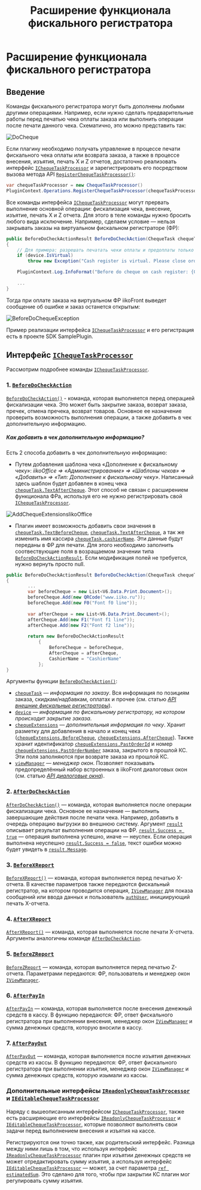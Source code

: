 ﻿---
title: Расширение функционала фискального регистратора 
layout: default
---
# Расширение функционала фискального регистратора #

## Введение
 
Команды фискального регистратора могут быть дополнены любыми другими операциями. 
Например, если нужно сделать предварительные работы перед печатью чека оплаты заказа или выполнить операции после печати данного чека.
Схематично, это можно представить так:

![DoCheque](../../img/chequeTaskProcessor/doCheque.png)

Если плагину необходимо получать управление в процессе печати фискального чека оплаты или возврата заказа, а также в процессе внесения, изъятия, печать X и Z отчетов, достаточно реализовать интерфейс [`IChequeTaskProcessor`](http://iiko.github.io/front.api.sdk/v6/html/T_Resto_Front_Api_V6_Devices_ChequeTaskProcessor_IChequeTaskProcessor.htm) и зарегистрировать его посредством вызова метода API [`RegisterChequeTaskProcessor()`](http://iiko.github.io/front.api.sdk/v6/html/M_Resto_Front_Api_V6_IOperationService_RegisterChequeTaskProcessor.htm):
```cs
var chequeTaskProcessor = new ChequeTaskProcessor()
PluginContext.Operations.RegisterChequeTaskProcessor(chequeTaskProcessor);
```

Все команды интерфейса [`IChequeTaskProcessor`](http://iiko.github.io/front.api.sdk/v6/html/T_Resto_Front_Api_V6_Devices_ChequeTaskProcessor_IChequeTaskProcessor.htm) могут прервать выполнение основной операции: фискализация чека, внесение, изъятие, печать X и Z отчета. Для этого в теле команды нужно бросить любого вида исключение.
Например, сделаем условие — нельзя закрывать заказы на виртуальном фискальном регистраторе (ФР):
```cs
public BeforeDoCheckActionResult BeforeDoCheckAction(ChequeTask chequeTask, ICashRegisterInfo device, CashRegisterChequeExtensions chequeExtensions, IViewManager viewManager)
{
	// Для примера: разрешать печатать чеки оплаты и предоплаты только на реальном устройстве.
	if (device.IsVirtual)
		throw new Exception("Cash register is virtual. Please close order only on real device.");

	PluginContext.Log.InfoFormat("Before do cheque on cash register: {0} ({1})", device.FriendlyName, device.Id);
	
	...
}
```
Тогда при оплате заказа на виртуальном ФР iikoFront выведет сообщение об ошибке и заказ останется открытым:

![BeforeDoChequeException](../../img/chequeTaskProcessor/beforeDoChequeException.png)

Пример реализации интерфейса [`IChequeTaskProcessor`](http://iiko.github.io/front.api.sdk/v6/html/T_Resto_Front_Api_V6_Devices_ChequeTaskProcessor_IChequeTaskProcessor.htm) и его регистрация есть в проекте SDK SamplePlugin.


## Интерфейс [`IChequeTaskProcessor`](http://iiko.github.io/front.api.sdk/v6/html/T_Resto_Front_Api_V6_Devices_ChequeTaskProcessor_IChequeTaskProcessor.htm)

Рассмотрим подробнее команды [`IChequeTaskProcessor`](http://iiko.github.io/front.api.sdk/v6/html/T_Resto_Front_Api_V6_Devices_ChequeTaskProcessor_IChequeTaskProcessor.htm).


### 1. [`BeforeDoCheckAction`](http://iiko.github.io/front.api.sdk/v6/html/M_Resto_Front_Api_V6_Devices_ChequeTaskProcessor_IChequeTaskProcessor_BeforeDoCheckAction.htm)

[`BeforeDoCheckAction()`](http://iiko.github.io/front.api.sdk/v6/html/M_Resto_Front_Api_V6_Devices_ChequeTaskProcessor_IChequeTaskProcessor_BeforeDoCheckAction.htm) - команда, которая выполняется перед операцией фискализации чека. Это может быть закрытие заказа, возврат заказа, пречек, отмена пречека, возврат товаров. 
Основное ее назначение проверить возможность выполнения операции, а также добавить в чек дополнительную информацию.

##### Как добавить в чек дополнительную информацию?

Есть 2 способа добавить в чек дополнительную информацию:
- Путем добавления шаблона чека «Дополнение к фискальному чеку»: *iikoOffice => «Администрирование» => «Шаблоны чеков» => «Добавить» => «Тип: Дополнение к фискальному чеку»*.
Написанный здесь шаблон будет добавлен в конец чека [`chequeTask.TextAfterCheque`](http://iiko.github.io/front.api.sdk/v6/html/P_Resto_Front_Api_V6_Data_Device_Tasks_BillTask_TextAfterCheque.htm).
Этот способ не связан с расширением функционала ФРа, используя его не нужно регистрировать свой [`IChequeTaskProcessor`](http://iiko.github.io/front.api.sdk/v6/html/T_Resto_Front_Api_V6_Devices_ChequeTaskProcessor_IChequeTaskProcessor.htm).

![AddChequeExtensionsIikoOffice](../../img/chequeTaskProcessor/addChequeExtensionsIikoOffice.png)

-  Плагин имеет возможность добавить свои значения в [`chequeTask.TextBeforeCheque`](http://iiko.github.io/front.api.sdk/v6/html/P_Resto_Front_Api_V6_Data_Device_Tasks_BillTask_TextBeforeCheque.htm), [`chequeTask.TextAfterCheque`](http://iiko.github.io/front.api.sdk/v6/html/P_Resto_Front_Api_V6_Data_Device_Tasks_BillTask_TextAfterCheque.htm), а так же изменить имя кассира [`chequeTask.cashierName`](http://iiko.github.io/front.api.sdk/v6/html/P_Resto_Front_Api_V6_Data_Device_Tasks_CashRegisterTask_CashierName.htm). Эти данные будут переданы в ФР для печати. Для этого необходимо заполнить соотвествующие поля в возращаемом значении типа [`BeforeDoCheckActionResult`](http://iiko.github.io/front.api.sdk/v6/html/T_Resto_Front_Api_V6_Data_Device_BeforeDoCheckActionResult.htm). Если модификация полей не требуется, нужно вернуть просто null.
```cs
public BeforeDoCheckActionResult BeforeDoCheckAction(ChequeTask chequeTask, ICashRegisterInfo device, CashRegisterChequeExtensions chequeExtensions, IViewManager viewManager)
{
		...
		var beforeCheque = new List<V6.Data.Print.Document>();
		beforeCheque.Add(new QRCode("www.iiko.ru"));
		beforeCheque.Add(new F0("Font f0 line"));
		
		var afterCheque = new List<V6.Data.Print.Document>();
		afterCheque.Add(new F1("Font f1 line"));
		afterCheque.Add(new F2("Font f2 line"));
		
		return new BeforeDoCheckActionResult
            {
                BeforeCheque = beforeCheque,
                AfterCheque = afterCheque,
                CashierName = "CashierName"
            };
}
```

Аргументы функции [`BeforeDoCheckAction()`](http://iiko.github.io/front.api.sdk/v6/html/M_Resto_Front_Api_V6_Devices_ChequeTaskProcessor_IChequeTaskProcessor_BeforeDoCheckAction.htm):
- [`chequeTask`](http://iiko.github.io/front.api.sdk/v6/html/T_Resto_Front_Api_V6_Data_Device_Tasks_ChequeTask.htm) — *информация по заказу*. 
Вся информация по позициям  заказа, скидкам/надбавкам, оплатах и прочее (см. статью [*API внешние фискальные регистраторы*](CashRegisters.html "Внешние фискальные регистраторы")).
- [`device`](http://iiko.github.io/front.api.sdk/v6/html/T_Resto_Front_Api_V6_Data_Device_ICashRegisterInfo.htm) — *информация по фискальному регистратору, на котором происходит закрытие заказа*.
- [`chequeExtensions`](http://iiko.github.io/front.api.sdk/v6/html/T_Resto_Front_Api_V6_Data_Device_CashRegisterChequeExtensions.htm) — *дополнительныя информация по чеку*. 
Хранит разметку для добавления в начало и конец чека ([`chequeExtensions.BeforeCheque`](http://iiko.github.io/front.api.sdk/v6/html/P_Resto_Front_Api_V6_Data_Device_CashRegisterChequeExtensions_BeforeCheque.htm), [`chequeExtensions.AfterCheque`](http://iiko.github.io/front.api.sdk/v6/html/P_Resto_Front_Api_V6_Data_Device_CashRegisterChequeExtensions_AfterCheque.htm)).
Также хранит идентификатор [`chequeExtensions.PastOrderId`](http://iiko.github.io/front.api.sdk/v6/html/P_Resto_Front_Api_V6_Data_Device_CashRegisterChequeExtensions_PastOrderId.htm) и номер [`chequeExtensions.PastOrderNumber`](http://iiko.github.io/front.api.sdk/v6/html/P_Resto_Front_Api_V6_Data_Device_CashRegisterChequeExtensions_PastOrderNumber.htm) заказа, закрытого в прошлой КС.
Эти поля заполняются при возврате заказа из прошлой КС.
- [`viewManager`](http://iiko.github.io/front.api.sdk/v6/html/T_Resto_Front_Api_V6_UI_IViewManager.htm) — *менеджер окон*.
Позволяет показывать предопределённый набор встроенных в iikoFront диалоговых окон (см. статью [*API диалоговые окна*](ViewManager.html "Диалоговые окна")).


### 2. [`AfterDoCheckAction`](http://iiko.github.io/front.api.sdk/v6/html/M_Resto_Front_Api_V6_Devices_ChequeTaskProcessor_IChequeTaskProcessor_AfterDoCheckAction.htm)

[`AfterDoCheckAction()`](http://iiko.github.io/front.api.sdk/v6/html/M_Resto_Front_Api_V6_Devices_ChequeTaskProcessor_IChequeTaskProcessor_AfterDoCheckAction.htm) — команда, которая выполняется после операции фискализации чека. 
Основное ее назначение — выполнить завершающие действия после печати чека. Например, добавить в очередь операцию выгрузки во внешнюю систему.
Аргумент [`result`](http://iiko.github.io/front.api.sdk/v6/html/T_Resto_Front_Api_V6_Data_Device_Results_PostResult.htm) описывает результат выполнения операции на ФР. 
[`result.Success = true`](http://iiko.github.io/front.api.sdk/v6/html/P_Resto_Front_Api_V6_Data_Device_Results_PostResult_Success.htm) — операция выполнена успешно, иначе — неуспех.
Если операция выполнена неуспешно [`result.Success = false`](http://iiko.github.io/front.api.sdk/v6/html/P_Resto_Front_Api_V6_Data_Device_Results_PostResult_Success.htm), текст ошибки можно будет увидеть в [`result.Message`](http://iiko.github.io/front.api.sdk/v6/html/P_Resto_Front_Api_V6_Data_Device_Results_PostResult_Message.htm).


### 3. [`BeforeXReport`](http://iiko.github.io/front.api.sdk/v6/html/M_Resto_Front_Api_V6_Devices_ChequeTaskProcessor_IChequeTaskProcessor_BeforeXReport.htm)

[`BeforeXReport()`](http://iiko.github.io/front.api.sdk/v6/html/M_Resto_Front_Api_V6_Devices_ChequeTaskProcessor_IChequeTaskProcessor_BeforeXReport.htm) — команда, которая выполняется перед печатью X-отчета.
В качестве параметров также передаются фискальный регистратор, на котором проводится операция, [`IViewManager`](http://iiko.github.io/front.api.sdk/v6/html/T_Resto_Front_Api_V6_UI_IViewManager.htm "IViewManager") для показа сообщений или ввода данных и пользователь [`authUser`](http://iiko.github.io/front.api.sdk/v6/html/T_Resto_Front_Api_V6_Data_Security_IUser.htm), инициирующий печать X-отчета. 


### 4. [`AfterXReport`](http://iiko.github.io/front.api.sdk/v6/html/M_Resto_Front_Api_V6_Devices_ChequeTaskProcessor_IChequeTaskProcessor_AfterXReport.htm)

[`AfterXReport()`](http://iiko.github.io/front.api.sdk/v6/html/M_Resto_Front_Api_V6_Devices_ChequeTaskProcessor_IChequeTaskProcessor_AfterXReport.htm) — команда, которая выполняется после печати X-отчета.
Аргументы аналогичны команде [`AfterDoCheckAction`](http://iiko.github.io/front.api.sdk/v6/html/M_Resto_Front_Api_V6_Devices_ChequeTaskProcessor_IChequeTaskProcessor_AfterDoCheckAction.htm).


### 5. [`BeforeZReport`](http://iiko.github.io/front.api.sdk/v6/html/M_Resto_Front_Api_V6_Devices_ChequeTaskProcessor_IChequeTaskProcessor_BeforeZReport.htm)

[`BeforeZReport`](http://iiko.github.io/front.api.sdk/v6/html/M_Resto_Front_Api_V6_Devices_ChequeTaskProcessor_IChequeTaskProcessor_BeforeZReport.htm) — команда, которая выполняется перед печатью Z-отчета.
Параметрами передаются: ФР, пользователь и менеджер окон [`IViewManager`](http://iiko.github.io/front.api.sdk/v6/html/T_Resto_Front_Api_V6_UI_IViewManager.htm "IViewManager").


### 6. [`AfterPayIn`](http://iiko.github.io/front.api.sdk/v6/html/M_Resto_Front_Api_V6_Devices_ChequeTaskProcessor_IChequeTaskProcessor_AfterPayIn.htm)

[`AfterPayIn`](http://iiko.github.io/front.api.sdk/v6/html/M_Resto_Front_Api_V6_Devices_ChequeTaskProcessor_IChequeTaskProcessor_AfterPayIn.htm) — команда, которая выполняется после внесения денежный средств в кассу.
В функцию передаются: ФР, ответ фискального регистратора при выполнении внесения, менеджер окон [`IViewManager`](http://iiko.github.io/front.api.sdk/v6/html/T_Resto_Front_Api_V6_UI_IViewManager.htm "IViewManager") и сумма денежных средств, которую вносили в кассу.


### 7. [`AfterPayOut`](http://iiko.github.io/front.api.sdk/v6/html/M_Resto_Front_Api_V6_Devices_ChequeTaskProcessor_IChequeTaskProcessor_AfterPayOut.htm)

[`AfterPayOut`](http://iiko.github.io/front.api.sdk/v6/html/M_Resto_Front_Api_V6_Devices_ChequeTaskProcessor_IChequeTaskProcessor_AfterPayOut.htm) — команда, которая выполняется после изъятия денежных средств из кассы.
В функцию передаются: ФР, ответ фискального регистратора при выполнении изъятия, менеджер окон [`IViewManager`](http://iiko.github.io/front.api.sdk/v6/html/T_Resto_Front_Api_V6_UI_IViewManager.htm "IViewManager") и сумма денежных средств, которую изымали из кассы.


### Дополнительные интерфейсы [`IReadonlyChequeTaskProcessor`](http://iiko.github.io/front.api.sdk/v6/html/T_Resto_Front_Api_V6_Devices_ChequeTaskProcessor_IReadonlyChequeTaskProcessor.htm) и [`IEditableChequeTaskProcessor`](http://iiko.github.io/front.api.sdk/v6/html/T_Resto_Front_Api_V6_Devices_ChequeTaskProcessor_IEditableChequeTaskProcessor.htm)

Наряду с вышеописанным интерфейсом [`IChequeTaskProcessor`](http://iiko.github.io/front.api.sdk/v6/html/T_Resto_Front_Api_V6_Devices_ChequeTaskProcessor_IChequeTaskProcessor.htm), также есть расширяющие его интерфейсы [`IReadonlyChequeTaskProcessor`](http://iiko.github.io/front.api.sdk/v6/html/T_Resto_Front_Api_V6_Devices_ChequeTaskProcessor_IReadonlyChequeTaskProcessor.htm) и [`IEditableChequeTaskProcessor`](http://iiko.github.io/front.api.sdk/v6/html/T_Resto_Front_Api_V6_Devices_ChequeTaskProcessor_IEditableChequeTaskProcessor.htm), которые позволяют выполнять свои задачи перед выполнением внесения и изъятия на кассе.


Регистрируются они точно также, как родительский интерфейс.
Разница между ними лишь в том, что используя интерфейс [`IReadonlyChequeTaskProcessor`](http://iiko.github.io/front.api.sdk/v6/html/T_Resto_Front_Api_V6_Devices_ChequeTaskProcessor_IReadonlyChequeTaskProcessor.htm) плагин при изъятии денежных средств не может отредактировать сумму изъятия, а используя интерфейс [`IEditableChequeTaskProcessor`](http://iiko.github.io/front.api.sdk/v6/html/T_Resto_Front_Api_V6_Devices_ChequeTaskProcessor_IEditableChequeTaskProcessor.htm) — может, за счет параметра [`ref estimatedSum`](http://iiko.github.io/front.api.sdk/v6/html/M_Resto_Front_Api_V6_Devices_ChequeTaskProcessor_IEditableChequeTaskProcessor_BeforePayOutSessionClosed.htm).
Это сделано для того, чтобы при закрытии КС плагин мог регулировать сумму изъятия.
